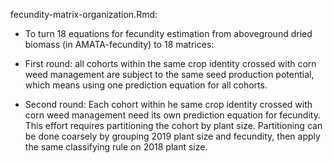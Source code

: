 

fecundity-matrix-organization.Rmd:  
+ To turn 18 equations for fecundity estimation from aboveground dried biomass (in AMATA-fecundity) to 18 matrices: 
- First round: all cohorts within the same crop identity crossed with corn weed management are subject to the same seed production potential, which means using one prediction equation for all cohorts.  

- Second round: Each cohort within he same crop identity crossed with corn weed management need its own prediction equation for fecundity.  This effort requires partitioning the cohort by plant size. Partitioning can be done coarsely by grouping 2019 plant size and fecundity, then apply the same classifying rule on 2018 plant size.  